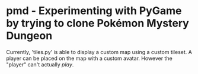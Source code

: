 # pmd - Experimenting with PyGame by trying to clone Pokémon Mystery Dungeon

Currently, 'tiles.py' is able to display a custom map using a custom tileset.
A player can be placed on the map with a custom avatar.
However the "player" can't actually _play_.
